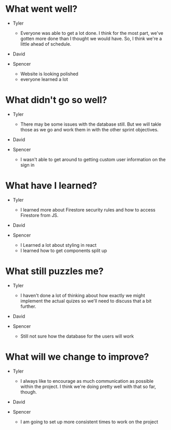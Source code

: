 # What went well?   
* Tyler    
    * Everyone was able to get a lot done.  I think for the most part, we've gotten more done than I thought we would have.  So, I think we're a little ahead of schedule.
* David   

* Spencer   
    * Website is looking polished
    * everyone learned a lot

# What didn't go so well?   
* Tyler    
    * There may be some issues with the database still.  But we will takle those as we go and work them in with the other sprint objectives.
* David  

* Spencer   
    * I wasn't able to get around to getting custom user information on the sign in

# What have I learned?   
* Tyler      
    * I learned more about Firestore security rules and how to access Firestore from JS.
* David   

* Spencer   
    * I Learned a lot about styling in react
    * I learned how to get components split up

# What still puzzles me?   
* Tyler   
    * I haven't done a lot of thinking about how exactly we might implement the actual quizes so we'll need to discuss that a bit further.
* David   

* Spencer   
    * Still not sure how the database for the users will work

# What will we change to improve?   
* Tyler   
    * I always like to encourage as much communication as possible within the project.  I think we're doing pretty well with that so far, though.
* David   

* Spencer   
    * I am going to set up more consistent times to work on the project
